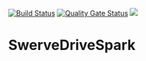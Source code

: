 [![Build Status](https://travis-ci.org/alevin/SwerveDriveSpark.svg?branch=master)](https://travis-ci.org/alevin/SwerveDriveSpark)
[![Quality Gate Status](https://sonarcloud.io/api/project_badges/measure?project=alevin_SwerveDriveSpark&metric=alert_status)](https://sonarcloud.io/dashboard?id=alevin_SwerveDriveSpark)
[![][shippable img]][shippable]


# SwerveDriveSpark


[shippable]: https://app.shippable.com/projects/5c6e2d6453298007006ae03d
[shippable img]: https://img.shields.io/shippable/5c6e2d6453298007006ae03d/master.svg?label=shippable
